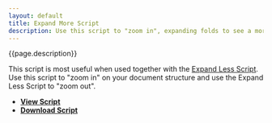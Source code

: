 ```yaml
---
layout: default
title: Expand More Script
description: Use this script to "zoom in", expanding folds to see a more detailed view of your document structure.
---
```


{{page.description}}

This script is most useful when used together with the [Expand Less Script](./expand-less-script.html). Use this script to "zoom in" on your document structure and use the Expand Less Script to "zoom out".

- [**View Script**](https://github.com/RobTrew/tree-tools/blob/master/FoldingText%20scripts/Expand%20collapse/ExpandFT-More-008.applescript) 
- [**Download Script**](https://github.com/RobTrew/tree-tools/blob/master/FoldingText%20scripts/Expand%20collapse/ExpandFT-More-008.scpt?raw=true)